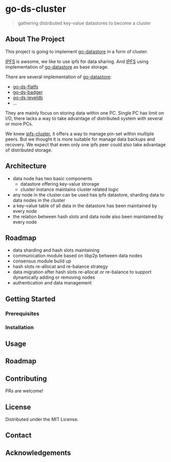 go-ds-cluster
============
> gathering distributed key-value datastores to become a cluster


<!-- ABOUT THE PROJECT -->
## About The Project

This project is going to implement [go-datastore](https://github.com/ipfs/go-datastore) in a form of cluster.

[IPFS](https://github.com/ipfs/ipfs) is awsome, we like to use ipfs for data sharing. And [IPFS](https://github.com/ipfs/ipfs) using implementation of [go-datastore](https://github.com/ipfs/go-datastore) as base storage.

There are several implementation of [go-datastore](https://github.com/ipfs/go-datastore):
- [go-ds-flatfs](https://github.com/ipfs/go-ds-flatfs)
- [go-ds-badger](https://github.com/ipfs/go-ds-badger)
- [go-ds-leveldb](https://github.com/ipfs/go-ds-leveldb)
- ...

They are mainly focus on storing data within one PC. Single PC has limit on I/O, there lacks a way to take advantage of distributed system with several or more PCs.

We knew [ipfs-cluster](https://github.com/ipfs/ipfs-cluster), it offers a way to manage pin-set within multiple peers. But we thought it is more suitable for manage data backups and recovery. We expect that even only one ipfs peer could also take advantage of distributed storage.

## Architecture

- data node has two basic components
  - datastore offering key-value strorage
  - cluster instance maintains cluster related logic
- any node in the cluster can be used has ipfs datastore, sharding data to data nodes in the cluster
- a key-value table of all data in the datastore has been maintained by every node
- the relation between hash slots and data node also been maintained by every node

## Roadmap

- data sharding and hash slots maintaining 
- communication module based on libp2p between data nodes
- consensus module build up
- hash slots re-allocat and re-balance strategy 
- data migration after hash slots re-allocat or re-balance to support dynamically adding or removing nodes
- authentication and data management



<!-- GETTING STARTED -->
## Getting Started



### Prerequisites



### Installation





<!-- USAGE EXAMPLES -->
## Usage




<!-- ROADMAP -->
## Roadmap





<!-- CONTRIBUTING -->
## Contributing

PRs are welcome!



<!-- LICENSE -->
## License

Distributed under the MIT License. 



<!-- CONTACT -->
## Contact




<!-- ACKNOWLEDGEMENTS -->
## Acknowledgements





